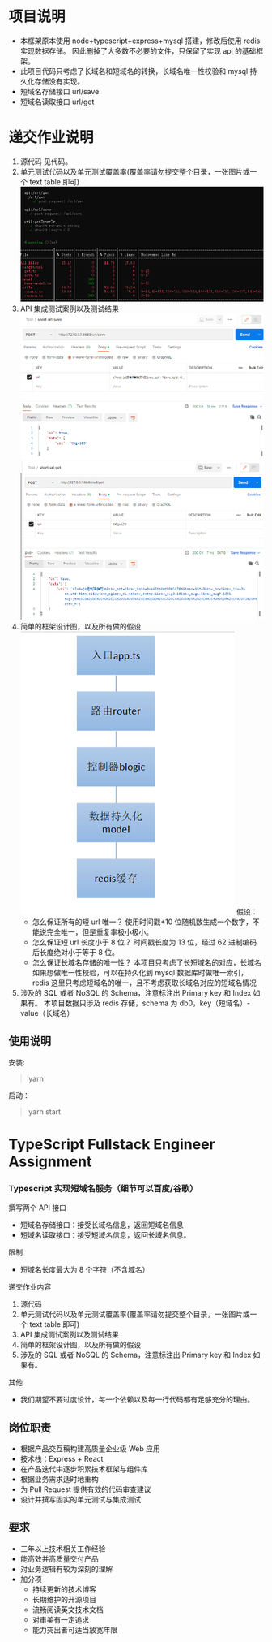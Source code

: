 # 项目说明

- 本框架原本使用 node+typescript+express+mysql 搭建，修改后使用 redis 实现数据存储。
  因此删掉了大多数不必要的文件，只保留了实现 api 的基础框架。
- 此项目代码只考虑了长域名和短域名的转换，长域名唯一性校验和 mysql 持久化存储没有实现。
- 短域名存储接口 url/save
- 短域名读取接口 url/get

# 递交作业说明

1. 源代码
   见代码。
2. 单元测试代码以及单元测试覆盖率(覆盖率请勿提交整个目录，一张图片或一个 text table 即可)
   ![nyc](./images/nyc.png)
3. API 集成测试案例以及测试结果
   ![api-save](./images/api-save.png)
   ![api-get](./images/api-get.png)
4. 简单的框架设计图，以及所有做的假设
   ![简单架构图](./images/architecture.png)
   假设：
   - 怎么保证所有的短 url 唯一？
     使用时间戳+10 位随机数生成一个数字，不能说完全唯一，但是重复率极小极小。
   - 怎么保证短 url 长度小于 8 位？
     时间戳长度为 13 位，经过 62 进制编码后长度绝对小于等于 8 位。
   - 怎么保证长域名存储的唯一性？
     本项目只考虑了长短域名的对应，长域名如果想做唯一性校验，可以在持久化到 mysql 数据库时做唯一索引，redis 这里只考虑短域名的唯一，且不考虑获取长域名对应的短域名情况
5. 涉及的 SQL 或者 NoSQL 的 Schema，注意标注出 Primary key 和 Index 如果有。
   本项目数据只涉及 redis 存储，schema 为 db0，key（短域名）- value（长域名）

## 使用说明

安装:

> yarn

启动：

> yarn start

# TypeScript Fullstack Engineer Assignment

### Typescript 实现短域名服务（细节可以百度/谷歌）

撰写两个 API 接口

- 短域名存储接口：接受长域名信息，返回短域名信息
- 短域名读取接口：接受短域名信息，返回长域名信息。

限制

- 短域名长度最大为 8 个字符（不含域名）

递交作业内容

1. 源代码
2. 单元测试代码以及单元测试覆盖率(覆盖率请勿提交整个目录，一张图片或一个 text table 即可)
3. API 集成测试案例以及测试结果
4. 简单的框架设计图，以及所有做的假设
5. 涉及的 SQL 或者 NoSQL 的 Schema，注意标注出 Primary key 和 Index 如果有。

其他

- 我们期望不要过度设计，每一个依赖以及每一行代码都有足够充分的理由。

## 岗位职责

- 根据产品交互稿构建高质量企业级 Web 应用
- 技术栈：Express + React
- 在产品迭代中逐步积累技术框架与组件库
- 根据业务需求适时地重构
- 为 Pull Request 提供有效的代码审查建议
- 设计并撰写固实的单元测试与集成测试

## 要求

- 三年以上技术相关工作经验
- 能高效并高质量交付产品
- 对业务逻辑有较为深刻的理解
- 加分项
  - 持续更新的技术博客
  - 长期维护的开源项目
  - 流畅阅读英文技术文档
  - 对审美有一定追求
  - 能力突出者可适当放宽年限
